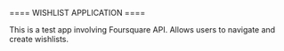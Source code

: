 ==== WISHLIST APPLICATION ====

This is a test app involving Foursquare API.
Allows users to navigate and create wishlists.